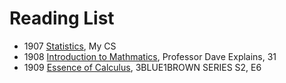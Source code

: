 # Reading List
- 1907 [Statistics][03_stat], My CS
- 1908 [Introduction to Mathmatics][02_math], Professor Dave Explains, 31
- 1909 [Essence of Calculus][01_eoc], 3BLUE1BROWN SERIES S2, E6


[01_eoc]: https://www.youtube.com/playlist?list=PLZHQObOWTQDMsr9K-rj53DwVRMYO3t5Yr

[02_math]: https://www.youtube.com/playlist?list=PLybg94GvOJ9FoGQeUMFZ4SWZsr30jlUYK

[03_stat]: https://www.youtube.com/watch?v=74oUwKezFho


<!--stackedit_data:
eyJoaXN0b3J5IjpbMTc0OTIyOTQ0M119
-->